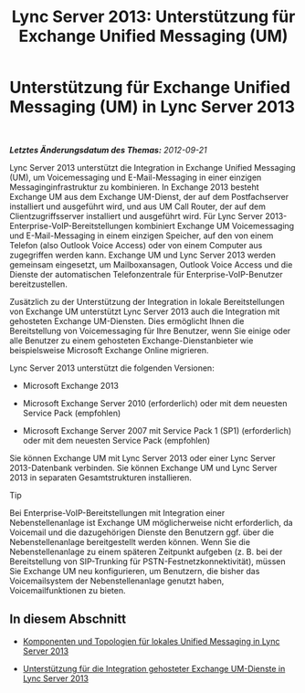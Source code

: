 ﻿---
title: 'Lync Server 2013: Unterstützung für Exchange Unified Messaging (UM)'
TOCTitle: Unterstützung für Exchange Unified Messaging (UM)
ms:assetid: 0da62b8d-7416-4fb8-a405-381ca805c53a
ms:mtpsurl: https://technet.microsoft.com/de-de/library/Gg398179(v=OCS.15)
ms:contentKeyID: 49293169
ms.date: 05/19/2016
mtps_version: v=OCS.15
ms.translationtype: HT
---

# Unterstützung für Exchange Unified Messaging (UM) in Lync Server 2013

 

_**Letztes Änderungsdatum des Themas:** 2012-09-21_

Lync Server 2013 unterstützt die Integration in Exchange Unified Messaging (UM), um Voicemessaging und E-Mail-Messaging in einer einzigen Messaginginfrastruktur zu kombinieren. In Exchange 2013 besteht Exchange UM aus dem Exchange UM-Dienst, der auf dem Postfachserver installiert und ausgeführt wird, und aus UM Call Router, der auf dem Clientzugriffsserver installiert und ausgeführt wird. Für Lync Server 2013-Enterprise-VoIP-Bereitstellungen kombiniert Exchange UM Voicemessaging und E-Mail-Messaging in einem einzigen Speicher, auf den von einem Telefon (also Outlook Voice Access) oder von einem Computer aus zugegriffen werden kann. Exchange UM und Lync Server 2013 werden gemeinsam eingesetzt, um Mailboxansagen, Outlook Voice Access und die Dienste der automatischen Telefonzentrale für Enterprise-VoIP-Benutzer bereitzustellen.

Zusätzlich zu der Unterstützung der Integration in lokale Bereitstellungen von Exchange UM unterstützt Lync Server 2013 auch die Integration mit gehosteten Exchange UM-Diensten. Dies ermöglicht Ihnen die Bereitstellung von Voicemessaging für Ihre Benutzer, wenn Sie einige oder alle Benutzer zu einem gehosteten Exchange-Dienstanbieter wie beispielsweise Microsoft Exchange Online migrieren.

Lync Server 2013 unterstützt die folgenden Versionen:

  - Microsoft Exchange 2013

  - Microsoft Exchange Server 2010 (erforderlich) oder mit dem neuesten Service Pack (empfohlen)

  - Microsoft Exchange Server 2007 mit Service Pack 1 (SP1) (erforderlich) oder mit dem neuesten Service Pack (empfohlen)

Sie können Exchange UM mit Lync Server 2013 oder einer Lync Server 2013-Datenbank verbinden. Sie können Exchange UM und Lync Server 2013 in separaten Gesamtstrukturen installieren.


> [!TIP]
> Bei Enterprise-VoIP-Bereitstellungen mit Integration einer Nebenstellenanlage ist Exchange UM möglicherweise nicht erforderlich, da Voicemail und die dazugehörigen Dienste den Benutzern ggf. über die Nebenstellenanlage bereitgestellt werden können. Wenn Sie die Nebenstellenanlage zu einem späteren Zeitpunkt aufgeben (z.&nbsp;B. bei der Bereitstellung von SIP-Trunking für PSTN-Festnetzkonnektivität), müssen Sie Exchange UM neu konfigurieren, um Benutzern, die bisher das Voicemailsystem der Nebenstellenanlage genutzt haben, Voicemailfunktionen zu bieten.



## In diesem Abschnitt

  - [Komponenten und Topologien für lokales Unified Messaging in Lync Server 2013](lync-server-2013-components-and-topologies-for-on-premises-unified-messaging.md)

  - [Unterstützung für die Integration gehosteter Exchange UM-Dienste in Lync Server 2013](lync-server-2013-support-for-hosted-exchange-um-integration.md)

